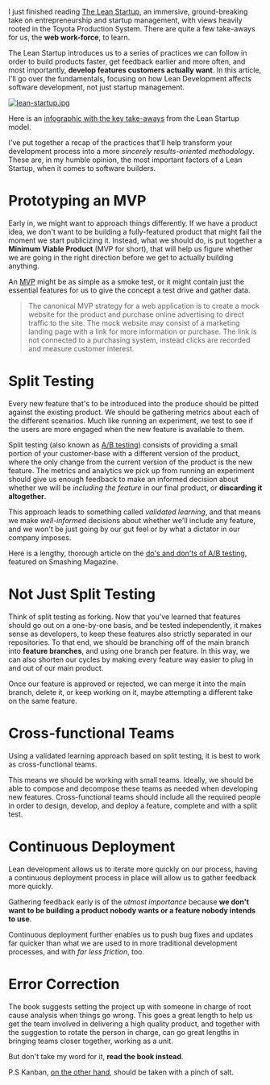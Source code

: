 I just finished reading [The Lean Startup](http://www.amazon.com/dp/0307887898 "The Lean Startup book, by Eric Ries"), an immersive, ground-breaking take on entrepreneurship and startup management, with views heavily rooted in the Toyota Production System. There are quite a few take-aways for us, the **web work-force**, to learn.

The Lean Startup introduces us to a series of practices we can follow in order to build products faster, get feedback earlier and more often, and most importantly, **develop features customers actually want**. In this article, I'll go over the fundamentals, focusing on how Lean Development affects software development, not just startup management.

[![lean-startup.jpg][1]](http://www.amazon.com/dp/0307887898 "The Lean Startup book, by Eric Ries")

Here is an [infographic with the key take-aways](http://thumbnails.visually.netdna-cdn.com/the-lean-startup_50291668aa9bb.png "Click to view") from the Lean Startup model.

I've put together a recap of the practices that'll help transform your development process into a more _sincerely results-oriented methodology_. These are, in my humble opinion, the most important factors of a Lean Startup, when it comes to software builders.

# Prototyping an MVP

Early in, we might want to approach things differently. If we have a product idea, we don't want to be building a fully-featured product that might fail the moment we start publicizing it. Instead, what we should do, is put together a **Minimum Viable Product** (MVP for short), that will help us figure whether we are going in the right direction before we get to actually building anything.

An [MVP](http://en.wikipedia.org/wiki/Minimum_viable_product "Minimum Viable Product") might be as simple as a smoke test, or it might contain just the essential features for us to give the concept a test drive and gather data.

> The canonical MVP strategy for a web application is to create a mock website for the product and purchase online advertising to direct traffic to the site. The mock website may consist of a marketing landing page with a link for more information or purchase. The link is not connected to a purchasing system, instead clicks are recorded and measure customer interest.

# Split Testing

Every new feature that's to be introduced into the produce should be pitted against the existing product. We should be gathering metrics about each of the different scenarios. Much like running an experiment, we test to see if the users are more engaged when the new feature is available to them.

Split testing (also known as [A/B testing](http://en.wikipedia.org/wiki/A/B_testing "A/B Product Testing")) consists of providing a small portion of your customer-base with a different version of the product, where the only change from the current version of the product is the new feature. The metrics and analytics we pick up from running an experiment should give us enough feedback to make an informed decision about whether we will be _including the feature_ in our final product, or **discarding it altogether**.

This approach leads to something called _validated learning_, and that means we make _well-informed_ decisions about whether we'll include any feature, and we won't be just going by our gut feel or by what a dictator in our company imposes.

Here is a lengthy, thorough article on the [do's and don'ts of A/B testing](http://www.smashingmagazine.com/2010/06/24/the-ultimate-guide-to-a-b-testing/ ""), featured on Smashing Magazine.

# Not Just Split Testing

Think of split testing as forking. Now that you've learned that features should go out on a one-by-one basis, and be tested independently, it makes sense as developers, to keep these features also strictly separated in our repositories. To that end, we should be branching off of the main branch into **feature branches**, and using one branch per feature. In this way, we can also shorten our cycles by making every feature way easier to plug in and out of our main product.

Once our feature is approved or rejected, we can merge it into the main branch, delete it, or keep working on it, maybe attempting a different take on the same feature.

# Cross-functional Teams

Using a validated learning approach based on split testing, it is best to work as cross-functional teams.

This means we should be working with small teams. Ideally, we should be able to compose and decompose these teams as needed when developing new features. Cross-functional teams should include all the required people in order to design, develop, and deploy a feature, complete and with a split test.

# Continuous Deployment

Lean development allows us to iterate more quickly on our process, having a continuous deployment process in place will allow us to gather feedback more quickly.

Gathering feedback early is of the _utmost importance_ because **we don't want to be building a product nobody wants or a feature nobody intends to use**.

Continuous deployment further enables us to push bug fixes and updates far quicker than what we are used to in more traditional development processes, and with _far less friction_, too.

# Error Correction

The book suggests setting the project up with someone in charge of root cause analysis when things go wrong. This goes a great length to help us get the team involved in delivering a high quality product, and together with the suggestion to rotate the person in charge, can go great lengths in bringing teams closer together, working as a unit.

But don't take my word for it, **read the book instead**.

P.S Kanban, [on the other hand](http://blog.aha.io/index.php/kanban-the-secret-engineer-killer/ "Kanban - The Secret Engineer Killer"), should be taken with a pinch of salt.

  [1]: http://i.imgur.com/9wRlDts.jpg
